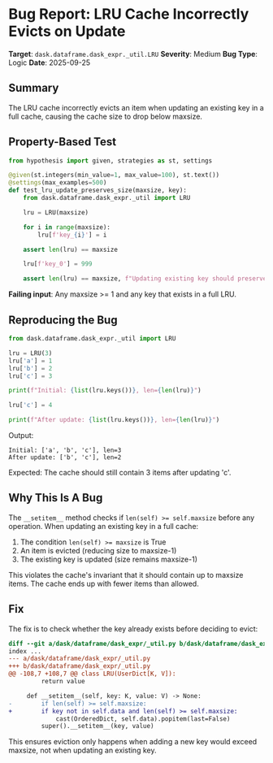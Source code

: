 # Bug Report: LRU Cache Incorrectly Evicts on Update

**Target**: `dask.dataframe.dask_expr._util.LRU`
**Severity**: Medium
**Bug Type**: Logic
**Date**: 2025-09-25

## Summary

The LRU cache incorrectly evicts an item when updating an existing key in a full cache, causing the cache size to drop below maxsize.

## Property-Based Test

```python
from hypothesis import given, strategies as st, settings

@given(st.integers(min_value=1, max_value=100), st.text())
@settings(max_examples=500)
def test_lru_update_preserves_size(maxsize, key):
    from dask.dataframe.dask_expr._util import LRU

    lru = LRU(maxsize)

    for i in range(maxsize):
        lru[f'key_{i}'] = i

    assert len(lru) == maxsize

    lru[f'key_0'] = 999

    assert len(lru) == maxsize, f"Updating existing key should preserve size {maxsize}, got {len(lru)}"
```

**Failing input**: Any maxsize >= 1 and any key that exists in a full LRU.

## Reproducing the Bug

```python
from dask.dataframe.dask_expr._util import LRU

lru = LRU(3)
lru['a'] = 1
lru['b'] = 2
lru['c'] = 3

print(f"Initial: {list(lru.keys())}, len={len(lru)}")

lru['c'] = 4

print(f"After update: {list(lru.keys())}, len={len(lru)}")
```

Output:
```
Initial: ['a', 'b', 'c'], len=3
After update: ['b', 'c'], len=2
```

Expected: The cache should still contain 3 items after updating 'c'.

## Why This Is A Bug

The `__setitem__` method checks if `len(self) >= self.maxsize` before any operation. When updating an existing key in a full cache:

1. The condition `len(self) >= maxsize` is True
2. An item is evicted (reducing size to maxsize-1)
3. The existing key is updated (size remains maxsize-1)

This violates the cache's invariant that it should contain up to maxsize items. The cache ends up with fewer items than allowed.

## Fix

The fix is to check whether the key already exists before deciding to evict:

```diff
diff --git a/dask/dataframe/dask_expr/_util.py b/dask/dataframe/dask_expr/_util.py
index ...
--- a/dask/dataframe/dask_expr/_util.py
+++ b/dask/dataframe/dask_expr/_util.py
@@ -108,7 +108,7 @@ class LRU(UserDict[K, V]):
         return value

     def __setitem__(self, key: K, value: V) -> None:
-        if len(self) >= self.maxsize:
+        if key not in self.data and len(self) >= self.maxsize:
             cast(OrderedDict, self.data).popitem(last=False)
         super().__setitem__(key, value)
```

This ensures eviction only happens when adding a new key would exceed maxsize, not when updating an existing key.